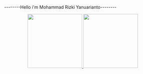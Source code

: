 --------Hello i'm Mohammad Rizki Yanuarianto--------

<p align="center">
<a href="https://github.com/rianjanuarian">
  <img height="175em" src="https://github-readme-stats-eight-theta.vercel.app/api?username=rianjanuarian&show_icons=true&theme=dracula&include_all_commits=true&count_private=true"/>
  <img height="175em" src="https://github-readme-stats-eight-theta.vercel.app/api/top-langs/?username=rianjanuarian&layout=compact&langs_count=8&theme=dracula"/>
</a>
</p>

